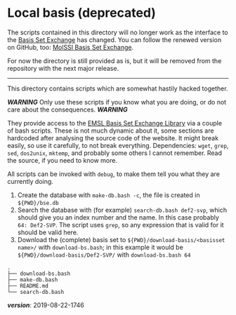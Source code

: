 # Local basis (deprecated)

The scripts contained in this directory will no longer work as the interface 
to the [Basis Set Exchange](https://www.basissetexchange.org/) has changed.
You can follow the renewed version on GitHub, too:
[MolSSI Basis Set Exchange](https://github.com/MolSSI-BSE).

For now the directory is still provided as is, 
but it will be removed from the repository with the next major release.

---

This directory contains scripts which are somewhat hastily hacked together.

***WARNING*** 
Only use these scripts if you know what you are doing,
or do not care about the consequences. 
***WARNING***

They provide access to the [EMSL Basis Set Exchange Library](https://bse.pnl.gov/bse/portal)
via a couple of bash scripts.
These is not much dynamic about it, some sections are hardcoded after analysing the source code 
of the website.
It might break easily, so use it carefully, to not break everything.
Dependencies: `wget`, `grep`, `sed`, `dos2unix`, `mktemp`, and probably some others I cannot remember.
Read the source, if you need to know more.

All scripts can be invoked with `debug`, to make them tell you what they are currently doing.

1. Create the database with `make-db.bash -c`, the file is created in `${PWD}/bse.db`
2. Search the database with (for example) `search-db.bash def2-svp`, which should give
   you an index number and the name. In this case probably `64: Def2-SVP`.
   The script uses `grep`, so any expression that is valid for it should be valid here.
3. Download the (complete) basis set to `${PWD}/download-basis/<basisset name>/` with `download-bs.bash`; 
   in this example it would be `${PWD}/download-basis/Def2-SVP/` with `download-bs.bash 64`


```
.
├── download-bs.bash
├── make-db.bash
├── README.md
└── search-db.bash
```

___version___: 2019-08-22-1746


